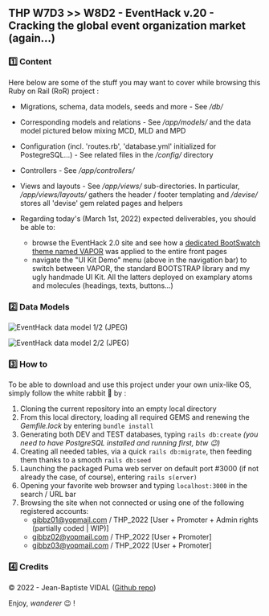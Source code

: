 ## THP W7D3 >> W8D2 - EventHack v.20 - Cracking the global event organization market (again...)

### :one: Content

Here below are some of the stuff you may want to cover while browsing this Ruby on Rail (RoR) project :

* Migrations, schema, data models, seeds and more - See _/db/_

* Corresponding models and relations - See _/app/models/_ and the data model pictured below mixing MCD, MLD and MPD

* Configuration (incl. 'routes.rb', 'database.yml' initialized for PostegreSQL...) - See related files in the _/config/_ directory

* Controllers - See _/app/controllers/_

* Views and layouts - See _/app/views/_ sub-directories. In particular, _/app/views/layouts/_ gathers the header / footer templating and _/devise/_ stores all 'devise' gem related pages and helpers

* Regarding today's (March 1st, 2022) expected deliverables, you should be able to:
  * browse the EventHack 2.0 site and see how a [dedicated BootSwatch theme named VAPOR](https://bootswatch.com/vapor/) was applied to the entire front pages
  * navigate the "UI Kit Demo" menu (above in the navigation bar) to switch between VAPOR, the standard BOOTSTRAP library and my ugly handmade UI Kit. All the latters deployed on examplary atoms and molecules (headings, texts, buttons...)

### :two: Data Models

![EventHack data model 1/2 (JPEG)](db/MCD.png?raw=true "EventHack conceptual data model")

![EventHack data model 2/2 (JPEG)](db/MLD.png?raw=true "EventHack logical data model")

### :three: How to

To be able to download and use this project under your own unix-like OS, simply follow the white rabbit :rabbit2: by :
1. Cloning the current repository into an empty local directory
2. From this local directory, loading all required GEMS and renewing the _Gemfile.lock_ by entering ```bundle install```
3. Generating both DEV and TEST databases, typing ```rails db:create``` _(you need to have PostgreSQL installed and running first, btw :wink:)_
4. Creating all needed tables, via a quick ```rails db:migrate```, then feeding them thanks to a smooth ```rails db:seed```
5. Launching the packaged Puma web server on default port #3000 (if not already the case, of course), entering ```rails s(erver)```
6. Opening your favorite web browser and typing ```localhost:3000``` in the search / URL bar
7. Browsing the site when not connected or using one of the following registered accounts:
   - gibbz01@yopmail.com / THP_2022 [User + Promoter + Admin rights (partially coded | WIP)]
   - gibbz02@yopmail.com / THP_2022 [User + Promoter]
   - gibbz03@yopmail.com / THP_2022 [User + Promoter]

### :four: Credits
&copy; 2022 - Jean-Baptiste VIDAL ([Github repo](https://github.com/GibbZ-78))

Enjoy, _wanderer_ :wink: !  